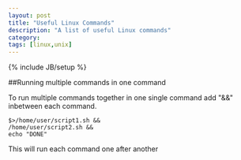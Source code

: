 ```yaml
---
layout: post
title: "Useful Linux Commands"
description: "A list of useful Linux commands"
category: 
tags: [linux,unix]
---
```

{% include JB/setup %}


##Running multiple commands in one command

To run multiple commands together in one single command add "&&" inbetween each command.

	$>/home/user/script1.sh &&
	/home/user/script2.sh &&
	echo "DONE"

This will run each command one after another